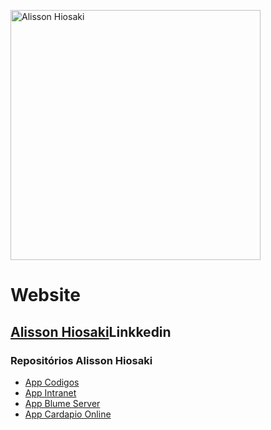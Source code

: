 <p aling="center">
<img src="https://alissonhiosaki.github.io/server.blume/lib/image/webicon/favicon.svg" width="400" alt="Alisson Hiosaki"></p>
<h1 aling="center">Website</h1>
<h2 aling="center"><a href="www.linkedin.com/in/alissonhiosaki">Alisson Hiosaki</a>Linkkedin</h2>


### Repositórios Alisson Hiosaki

- [App Codigos](https://github.com/app-htn/appvendas)
- [App Intranet](https://github.com/app-htn/intranet)
- [App Blume Server](https://github.com/alissonhioski/server.blume)
- [App Cardapio Online](https://github.com/salustino-massas/cardapio.online)